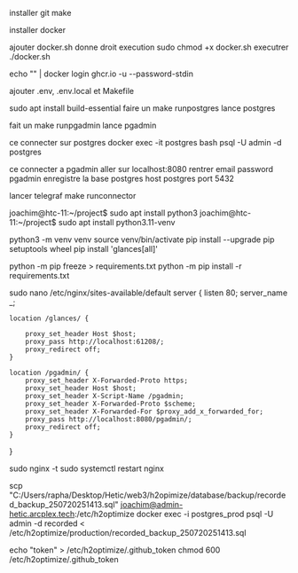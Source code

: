 installer git make 

installer docker 

ajouter docker.sh 
donne droit execution sudo chmod +x docker.sh
executrer ./docker.sh

echo "<TOKEN>" | docker login ghcr.io -u <USERNAME> --password-stdin

ajouter .env, .env.local et Makefile 

sudo apt install build-essential
faire un make runpostgres lance postgres 

fait un make runpgadmin lance pgadmin 

ce connecter sur postgres 
docker exec -it postgres bash 
psql -U admin -d postgres

ce connecter a pgadmin 
aller sur localhost:8080
rentrer email password pgadmin 
enregistre la base postgres host postgres port 5432


lancer telegraf 
make runconnector

joachim@htc-11:~/project$ sudo apt install python3
joachim@htc-11:~/project$ sudo apt install python3.11-venv


python3 -m venv venv
source venv/bin/activate
pip install --upgrade pip setuptools wheel
pip install 'glances[all]'

python -m pip freeze > requirements.txt
python -m pip install -r requirements.txt


sudo nano /etc/nginx/sites-available/default
server {
    listen 80;
    server_name _;

    location /glances/ {

        proxy_set_header Host $host;
        proxy_pass http://localhost:61208/;
        proxy_redirect off;
    }

    location /pgadmin/ {
        proxy_set_header X-Forwarded-Proto https;
        proxy_set_header Host $host;
        proxy_set_header X-Script-Name /pgadmin;
        proxy_set_header X-Forwarded-Proto $scheme;
        proxy_set_header X-Forwarded-For $proxy_add_x_forwarded_for;
        proxy_pass http://localhost:8080/pgadmin/;
        proxy_redirect off;
    }
}




sudo nginx -t
sudo systemctl restart nginx


scp "C:/Users/rapha/Desktop/Hetic/web3/h2opimize/database/backup/recorded_backup_250720251413.sql" joachim@admin-hetic.arcplex.tech:/etc/h2optimize
docker exec -i postgres_prod psql -U admin -d recorded < /etc/h2optimize/production/recorded_backup_250720251413.sql



echo "token" > /etc/h2optimize/.github_token
chmod 600 /etc/h2optimize/.github_token